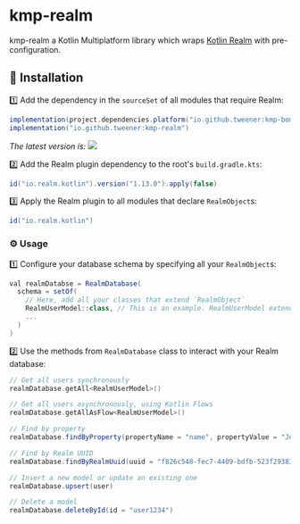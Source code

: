 # kmp-realm

kmp-realm a Kotlin Multiplatform library which wraps [Kotlin Realm](https://github.com/realm/realm-kotlin) with pre-configuration.

## 💾 Installation

1️⃣ Add the dependency in the `sourceSet` of all modules that require Realm:

```groovy
implementation(project.dependencies.platform("io.github.tweener:kmp-bom:$kmp-bom_version")) // Mandatory
implementation("io.github.tweener:kmp-realm")
```

_The latest version
is: [![](https://img.shields.io/maven-metadata/v?metadataUrl=https%3A%2F%2Fs01.oss.sonatype.org%2Fservice%2Flocal%2Frepo_groups%2Fpublic%2Fcontent%2Fio%2Fgithub%2Ftweener%2Fkmp-bom%2Fmaven-metadata.xml)](https://central.sonatype.com/artifact/io.github.tweener/kmp-bom)_

2️⃣ Add the Realm plugin dependency to the root's `build.gradle.kts`:

```groovy
id("io.realm.kotlin").version("1.13.0").apply(false)
```

3️⃣ Apply the Realm plugin to all modules that declare `RealmObject`s:

```groovy
id("io.realm.kotlin")
```

### ⚙️ Usage

1️⃣ Configure your database schema by specifying all your `RealmObject`s:

```groovy
val realmDatabse = RealmDatabase(
  schema = setOf(
    // Here, add all your classes that extend `RealmObject`
    RealmUserModel::class, // This is an example. RealmUserModel extends RealmObject
    ...
  )
)
```

2️⃣ Use the methods from `RealmDatabase` class to interact with your Realm database:

```groovy
// Get all users synchronously
realmDatabase.getAll<RealmUserModel>()

// Get all users asynchronously, using Kotlin Flows
realmDatabase.getAllAsFlow<RealmUserModel>()

// Find by property
realmDatabase.findByProperty(propertyName = "name", propertyValue = "John")

// Find by Realm UUID
realmDatabase.findByRealmUuid(uuid = "f826c548-fec7-4409-bdfb-523f29383857")

// Insert a new model or update an existing one
realmDatabase.upsert(user)

// Delete a model
realmDatabase.deleteById(id = "user1234")
```
